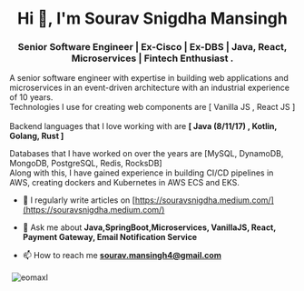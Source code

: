 <h1 align="center">Hi 👋, I'm Sourav Snigdha Mansingh</h1>
<h3 align="center">Senior Software Engineer  | Ex-Cisco | Ex-DBS | Java, React, Microservices | Fintech Enthusiast .</h3>
<p>A senior software engineer with expertise in building web applications and microservices in an event-driven architecture with an industrial experience of 10 years.
<br>
Technologies I use for creating web components are [ Vanilla JS , React JS ] <br><br>
Backend languages that I love working with are <b>[ Java (8/11/17) , Kotlin, Golang, Rust ] </b> <br>

Databases that I have worked on over the years are [MySQL, DynamoDB, MongoDB, PostgreSQL, Redis, RocksDB] <br>
Along with this, I have gained experience in building CI/CD pipelines in AWS, creating dockers and Kubernetes in AWS ECS and EKS.</p>
<be>
<!--
<p align="left"> <img src="https://komarev.com/ghpvc/?username=eomaxl&label=Profile%20views&color=0e75b6&style=flat" alt="eomaxl" /> </p>

<p align="left"> <a href="https://github.com/ryo-ma/github-profile-trophy"><img src="https://github-profile-trophy.vercel.app/?username=eomaxl" alt="eomaxl" /></a> </p> -->

- 📝 I regularly write articles on [https://souravsnigdha.medium.com/](https://souravsnigdha.medium.com/)

- 💬 Ask me about **Java,SpringBoot,Microservices, VanillaJS, React, Payment Gateway, Email Notification Service**

- 📫 How to reach me **sourav.mansingh4@gmail.com**
<!--
- 📄 Know about my experiences [https://shorturl.at/ejr36](https://shorturl.at/ejr36)


<h3 align="left">Connect with me:</h3>
<p align="left">
<a href="https://linkedin.com/in/sourav-snigdha-mansingh" target="blank"><img align="center" src="https://raw.githubusercontent.com/rahuldkjain/github-profile-readme-generator/master/src/images/icons/Social/linked-in-alt.svg" alt="sourav-snigdha-mansingh" height="30" width="40" /></a>
<a href="https://medium.com/@souravsnigdha" target="blank"><img align="center" src="https://raw.githubusercontent.com/rahuldkjain/github-profile-readme-generator/master/src/images/icons/Social/medium.svg" alt="@souravsnigdha" height="30" width="40" /></a>
<a href="https://www.leetcode.com/eomaxl" target="blank"><img align="center" src="https://raw.githubusercontent.com/rahuldkjain/github-profile-readme-generator/master/src/images/icons/Social/leet-code.svg" alt="eomaxl" height="30" width="40" /></a>
</p>

<p><img align="left" src="https://github-readme-stats.vercel.app/api/top-langs?username=eomaxl&show_icons=true&locale=en&layout=compact" alt="eomaxl" /></p> -->

<p>&nbsp;<img align="center" src="https://github-readme-stats.vercel.app/api?username=eomaxl&show_icons=true&locale=en" alt="eomaxl" /></p>

<!-- <p><img align="center" src="https://github-readme-streak-stats.herokuapp.com/?user=eomaxl&" alt="eomaxl" /></p> -->
